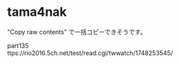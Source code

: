 # tama4nak

"Copy raw contents" で一括コピーできそうです。


part135    
ttps://rio2016.5ch.net/test/read.cgi/twwatch/1748253545/
